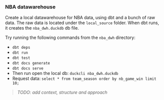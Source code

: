 ### NBA datawarehouse

Create a local datawarehouse for NBA data, using dbt and a bunch of raw data. The raw data is located under the `local_source` folder. When dbt runs, it creates the `nba_dwh.duckdb` db file.

Try running the following commands from the `nba_dwh` directory:
- `dbt deps`
- `dbt run`
- `dbt test`
- `dbt docs generate`
- `dbt docs serve`
- Then run open the local db: `duckcli nba_dwh.duckdb`
- Request data: `select * from team_season order by nb_game_win limit 10;`

> *TODO: add context, structure and approach*
